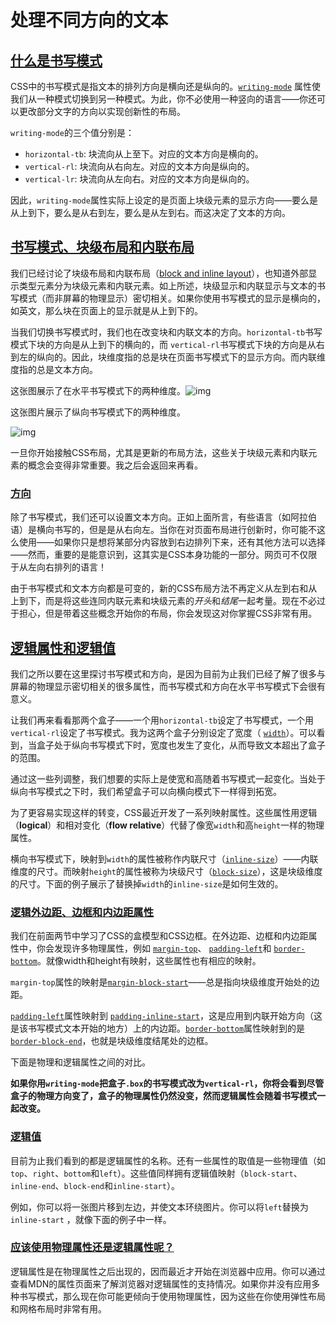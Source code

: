 # 处理不同方向的文本

## [什么是书写模式](https://developer.mozilla.org/zh-CN/docs/Learn/CSS/Building_blocks/Handling_different_text_directions#什么是书写模式)

CSS中的书写模式是指文本的排列方向是横向还是纵向的。[`writing-mode`](https://developer.mozilla.org/zh-CN/docs/Web/CSS/writing-mode) 属性使我们从一种模式切换到另一种模式。为此，你不必使用一种竖向的语言——你还可以更改部分文字的方向以实现创新性的布局。

`writing-mode`的三个值分别是：

- `horizontal-tb`: 块流向从上至下。对应的文本方向是横向的。
- `vertical-rl`: 块流向从右向左。对应的文本方向是纵向的。
- `vertical-lr`: 块流向从左向右。对应的文本方向是纵向的。

因此，`writing-mode`属性实际上设定的是页面上块级元素的显示方向——要么是从上到下，要么是从右到左，要么是从左到右。而这决定了文本的方向。

## [书写模式、块级布局和内联布局](https://developer.mozilla.org/zh-CN/docs/Learn/CSS/Building_blocks/Handling_different_text_directions#书写模式、块级布局和内联布局)

我们已经讨论了块级布局和内联布局（[block and inline layout](https://developer.mozilla.org/en-US/docs/Learn/CSS/Building_blocks/The_box_model#block_and_inline_boxes)），也知道外部显示类型元素分为块级元素和内联元素。如上所述，块级显示和内联显示与文本的书写模式（而非屏幕的物理显示）密切相关。如果你使用书写模式的显示是横向的，如英文，那么块在页面上的显示就是从上到下的。

当我们切换书写模式时，我们也在改变块和内联文本的方向。`horizontal-tb`书写模式下块的方向是从上到下的横向的，而 `vertical-rl`书写模式下块的方向是从右到左的纵向的。因此，块维度指的总是块在页面书写模式下的显示方向。而内联维度指的总是文本方向。 

这张图展示了在水平书写模式下的两种维度。![img](https://cdn.u1n1.com/img/picgo202204120108915.png)

这张图片展示了纵向书写模式下的两种维度。

![img](https://cdn.u1n1.com/img/picgo202204120108206.png)

一旦你开始接触CSS布局，尤其是更新的布局方法，这些关于块级元素和内联元素的概念会变得非常重要。我之后会返回来再看。

### [方向](https://developer.mozilla.org/zh-CN/docs/Learn/CSS/Building_blocks/Handling_different_text_directions#方向)

除了书写模式，我们还可以设置文本方向。正如上面所言，有些语言（如阿拉伯语）是横向书写的，但是是从右向左。当你在对页面布局进行创新时，你可能不这么使用——如果你只是想将某部分内容放到右边排列下来，还有其他方法可以选择——然而，重要的是能意识到，这其实是CSS本身功能的一部分。网页可不仅限于从左向右排列的语言！

由于书写模式和文本方向都是可变的，新的CSS布局方法不再定义从左到右和从上到下，而是将这些连同内联元素和块级元素的*开头*和*结尾*一起考量。现在不必过于担心，但是带着这些概念开始你的布局，你会发现这对你掌握CSS非常有用。

## [逻辑属性和逻辑值](https://developer.mozilla.org/zh-CN/docs/Learn/CSS/Building_blocks/Handling_different_text_directions#逻辑属性和逻辑值)

我们之所以要在这里探讨书写模式和方向，是因为目前为止我们已经了解了很多与屏幕的物理显示密切相关的很多属性，而书写模式和方向在水平书写模式下会很有意义。

让我们再来看看那两个盒子——一个用`horizontal-tb`设定了书写模式，一个用`vertical-rl`设定了书写模式。我为这两个盒子分别设定了宽度（ [`width`](https://developer.mozilla.org/zh-CN/docs/Web/CSS/width)）。可以看到，当盒子处于纵向书写模式下时，宽度也发生了变化，从而导致文本超出了盒子的范围。

通过这一些列调整，我们想要的实际上是使宽和高随着书写模式一起变化。当处于纵向书写模式之下时，我们希望盒子可以向横向模式下一样得到拓宽。

为了更容易实现这样的转变，CSS最近开发了一系列映射属性。这些属性用逻辑（**logical**）和相对变化（**flow relative**）代替了像宽`width`和高`height`一样的物理属性。

横向书写模式下，映射到`width`的属性被称作内联尺寸（[`inline-size`](https://developer.mozilla.org/zh-CN/docs/Web/CSS/inline-size)）——内联维度的尺寸。而映射`height`的属性被称为块级尺寸（[`block-size`](https://developer.mozilla.org/zh-CN/docs/Web/CSS/block-size)），这是块级维度的尺寸。下面的例子展示了替换掉`width`的`inline-size`是如何生效的。

### [逻辑外边距、边框和内边距属性](https://developer.mozilla.org/zh-CN/docs/Learn/CSS/Building_blocks/Handling_different_text_directions#逻辑外边距、边框和内边距属性)

我们在前面两节中学习了CSS的盒模型和CSS边框。在外边距、边框和内边距属性中，你会发现许多物理属性，例如 [`margin-top`](https://developer.mozilla.org/zh-CN/docs/Web/CSS/margin-top)、 [`padding-left`](https://developer.mozilla.org/zh-CN/docs/Web/CSS/padding-left)和 [`border-bottom`](https://developer.mozilla.org/zh-CN/docs/Web/CSS/border-bottom)。就像width和height有映射，这些属性也有相应的映射。

`margin-top`属性的映射是[`margin-block-start`](https://developer.mozilla.org/zh-CN/docs/Web/CSS/margin-block-start)——总是指向块级维度开始处的边距。

[`padding-left`](https://developer.mozilla.org/zh-CN/docs/Web/CSS/padding-left)属性映射到 [`padding-inline-start`](https://developer.mozilla.org/zh-CN/docs/Web/CSS/padding-inline-start)，这是应用到内联开始方向（这是该书写模式文本开始的地方）上的内边距。[`border-bottom`](https://developer.mozilla.org/zh-CN/docs/Web/CSS/border-bottom)属性映射到的是[`border-block-end`](https://developer.mozilla.org/zh-CN/docs/Web/CSS/border-block-end)，也就是块级维度结尾处的边框。

下面是物理和逻辑属性之间的对比。

**如果你用`writing-mode`把盒子`.box`的书写模式改为`vertical-rl`，你将会看到尽管盒子的物理方向变了，盒子的物理属性仍然没变，然而逻辑属性会随着书写模式一起改变。**

### [逻辑值](https://developer.mozilla.org/zh-CN/docs/Learn/CSS/Building_blocks/Handling_different_text_directions#逻辑值)

目前为止我们看到的都是逻辑属性的名称。还有一些属性的取值是一些物理值（如`top`、`right`、`bottom`和`left`）。这些值同样拥有逻辑值映射（`block-start`、`inline-end`、`block-end`和`inline-start`）。

例如，你可以将一张图片移到左边，并使文本环绕图片。你可以将`left`替换为`inline-start` ，就像下面的例子中一样。

### [应该使用物理属性还是逻辑属性呢？](https://developer.mozilla.org/zh-CN/docs/Learn/CSS/Building_blocks/Handling_different_text_directions#应该使用物理属性还是逻辑属性呢？)

逻辑属性是在物理属性之后出现的，因而最近才开始在浏览器中应用。你可以通过查看MDN的属性页面来了解浏览器对逻辑属性的支持情况。如果你并没有应用多种书写模式，那么现在你可能更倾向于使用物理属性，因为这些在你使用弹性布局和网格布局时非常有用。